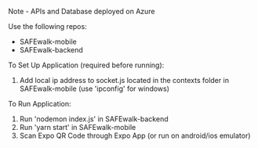 Note - APIs and Database deployed on Azure

Use the following repos:
- SAFEwalk-mobile
- SAFEwalk-backend

To Set Up Application (required before running):
1. Add local ip address to socket.js located in the contexts folder in SAFEwalk-mobile (use 'ipconfig' for windows)

To Run Application:
1. Run 'nodemon index.js' in SAFEwalk-backend
2. Run 'yarn start' in SAFEwalk-mobile
3. Scan Expo QR Code through Expo App (or run on android/ios emulator)
